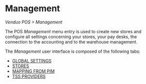 # Management  

*Venduo POS > Management*

The POS *Management* menu entry is used to create new stores and configure all settings concerning your stores, your pay desks, the connection to the accounting and to the warehouse management.

The *Management* user interface is composed of the following tabs:
- [GLOBAL SETTINGS](./02a_GlobalSettings.md)
- [STORES](./02b_Stores.md)
- [MAPPING FROM PIM](./02d_MappingFromPIM.md)
- [TSS PROVIDERS](./02e_TSSProviders.md)